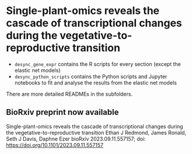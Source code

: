 # Single-plant-omics reveals the cascade of transcriptional changes during the vegetative-to-reproductive transition

- `desync_gene_expr` contains the R scripts for every section (except the elastic net models)
- `desync_python_scripts` contains the Python scripts and Jupyter notebooks to fit and analyse the results from the elastic net models

There are more detailed READMEs in the subfolders.

## BioRxiv preprint now available

Single-plant-omics reveals the cascade of transcriptional changes during the vegetative-to-reproductive transition
Ethan J Redmond, James Ronald, Seth J Davis, Daphne Ezer
bioRxiv 2023.09.11.557157; doi: https://doi.org/10.1101/2023.09.11.557157
